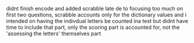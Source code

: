 didnt finish encode and added scrabble late de to focusing too much on first two questions, scrabble accounts only for the dictionary values and i intended on having the indivdual letters be counted ina test but didnt have time to include that part, only the scoring part is accounted for, not the 'assessing the letters' themselves part
